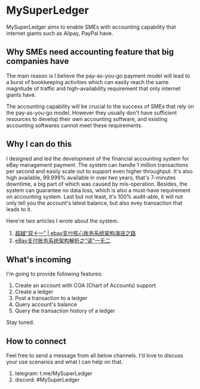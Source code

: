 # MySuperLedger
MySuperLedger aims to enable SMEs with accounting capability that internet giants such as Alipay, PayPal have.

## Why SMEs need accounting feature that big companies have
The main reason is I believe the pay-as-you-go payment model will lead to a burst of bookkeeping activities which can easily
reach the same magnitude of traffic and high-availability requirement that only internet giants have.

The accounting capability will be crucial to the success of SMEs that rely on the pay-as-you-go model. However they usually 
don't have sufficient resources to develop their own accounting software, and existing accounting softwares 
cannot meet these requirements.

## Why I can do this
I designed and led the development of the financial accounting system for eBay management payment. The system can handle 1 million transactions
per second and easily scale out to support even higher throughput. It's also high available, 99.999% available in over two years, 
that's 7-minutes downtime, a big part of which was caused by mis-operation. Besides, the system can guarantee no data loss, which is
also a must-have requirement on accounting system. Last but not least, it's 100% audit-able, it will not only tell you the 
account's latest balance, but also evey transaction that leads to it.

Here're two articles I wrote about the system.
1. [超越“双十一” | ebay支付核心账务系统架构演进之路](https://mp.weixin.qq.com/s/O5_Rde5uUXvmBS2B7w2hOQ)
2. [eBay支付账务系统架构解析之“读”一无二](https://mp.weixin.qq.com/s?__biz=MzA3MDMyNDUzOQ==&mid=2650512756&idx=1&sn=04fd97a4c4129bb26c5dd3b6ea7e75f9&chksm=8731a520b0462c369671c63d06721ee7817984bf041964fbdeb24d513c9b31451cbb544ed2c1&scene=178&cur_album_id=1590887959409590275#rd)

## What's incoming
I'm going to provide following features:
1. Create an account with COA (Chart of Accounts) support
2. Create a ledger
3. Post a transaction to a ledger
4. Query account's balance
5. Query the transaction history of a ledger

Stay tuned.

## How to connect
Feel free to send a message from all below channels. I'd love to discuss your use scenarios and what I can help on that.
1. telegram: t.me/MySuperLedger
2. discord: #MySuperLedger

